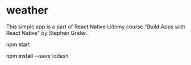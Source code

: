 # weather

This simple app is a part of React Native Udemy course "Build Apps with React Native" by Stephen Grider.

npm start

npm install --save lodash
